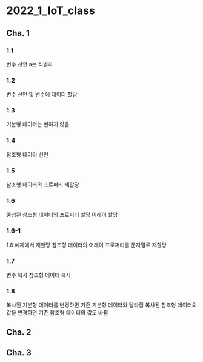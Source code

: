 # 2022_1_IoT_class

## Cha. 1

### 1.1
변수 선언
a는 식별자

### 1.2 
변수 선언 및 변수에 데이터 할당

### 1.3
기본형 데이터는 변하지 않음

### 1.4
참조형 데이터 선언

### 1.5
참조형 데이터의 프로퍼티 재할당

### 1.6
중첩된 참조형 데이터의 프로퍼티 할당
어레이 할당

### 1.6-1
1.6 예제에서 재할당
참조형 데이터의 어레이 프로퍼티를 문자열로 재할당

### 1.7
변수 복사
참조형 데이터 복사

### 1.8
복사된 기본형 데이터를 변경하면 기존 기본형 데이터와 달라짐
복사된 참조형 데이터의 값을 변경하면 기존 참조형 데이터의 값도 바뀜





## Cha. 2





## Cha. 3

